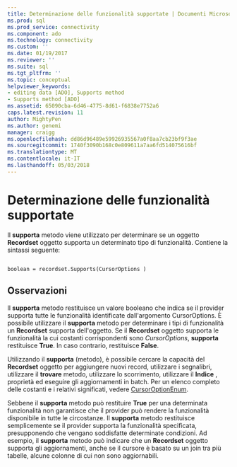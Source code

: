 ```yaml
---
title: Determinazione delle funzionalità supportate | Documenti Microsoft
ms.prod: sql
ms.prod_service: connectivity
ms.component: ado
ms.technology: connectivity
ms.custom: ''
ms.date: 01/19/2017
ms.reviewer: ''
ms.suite: sql
ms.tgt_pltfrm: ''
ms.topic: conceptual
helpviewer_keywords:
- editing data [ADO], Supports method
- Supports method [ADO]
ms.assetid: 65090cba-6d46-4775-8d61-f6838e7752a6
caps.latest.revision: 11
author: MightyPen
ms.author: genemi
manager: craigg
ms.openlocfilehash: dd86d96489e59926935567a0f8aa7cb23bf9f3ae
ms.sourcegitcommit: 1740f3090b168c0e809611a7aa6fd514075616bf
ms.translationtype: MT
ms.contentlocale: it-IT
ms.lasthandoff: 05/03/2018
---
```

# <a name="determining-what-is-supported"></a>Determinazione delle funzionalità supportate
Il **supporta** metodo viene utilizzato per determinare se un oggetto **Recordset** oggetto supporta un determinato tipo di funzionalità. Contiene la sintassi seguente:  
  
```  
  
boolean = recordset.Supports(CursorOptions )  
```  
  
## <a name="remarks"></a>Osservazioni  
 Il **supporta** metodo restituisce un valore booleano che indica se il provider supporta tutte le funzionalità identificate dall'argomento CursorOptions. È possibile utilizzare il **supporta** metodo per determinare i tipi di funzionalità un **Recordset** supporta dell'oggetto. Se il **Recordset** oggetto supporta le funzionalità la cui costanti corrispondenti sono *CursorOptions*, **supporta** restituisce **True**. In caso contrario, restituisce **False**.  
  
 Utilizzando il **supporta** (metodo), è possibile cercare la capacità del **Recordset** oggetto per aggiungere nuovi record, utilizzare i segnalibri, utilizzare il **trovare** metodo, utilizzare lo scorrimento, utilizzare il  **Indice** , proprietà ed eseguire gli aggiornamenti in batch. Per un elenco completo delle costanti e i relativi significati, vedere [CursorOptionEnum](../../../ado/reference/ado-api/cursoroptionenum.md).  
  
 Sebbene il **supporta** metodo può restituire **True** per una determinata funzionalità non garantisce che il provider può rendere la funzionalità disponibile in tutte le circostanze. Il **supporta** metodo restituisce semplicemente se il provider supporta la funzionalità specificata, presupponendo che vengano soddisfatte determinate condizioni. Ad esempio, il **supporta** metodo può indicare che un **Recordset** oggetto supporta gli aggiornamenti, anche se il cursore è basato su un join tra più tabelle, alcune colonne di cui non sono aggiornabili.
